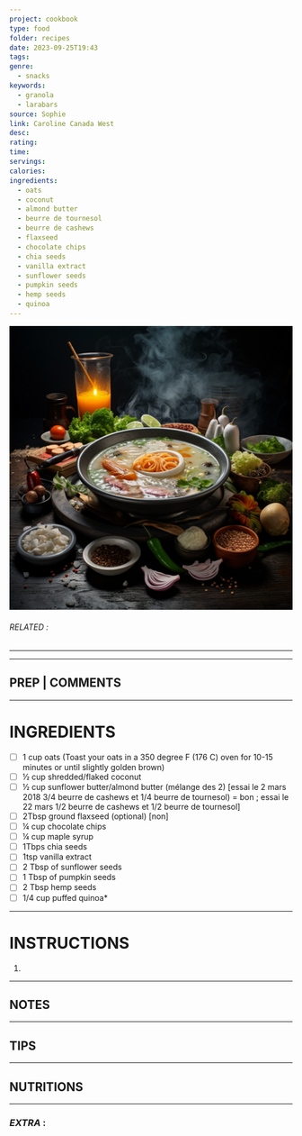 ```yaml
---
project: cookbook
type: food
folder: recipes
date: 2023-09-25T19:43
tags: 
genre:
  - snacks
keywords:
  - granola
  - larabars
source: Sophie
link: Caroline Canada West
desc: 
rating: 
time: 
servings: 
calories: 
ingredients:
  - oats
  - coconut
  - almond butter
  - beurre de tournesol
  - beurre de cashews
  - flaxseed
  - chocolate chips
  - chia seeds
  - vanilla extract
  - sunflower seeds
  - pumpkin seeds
  - hemp seeds
  - quinoa
---
```


![IMAGE](_default.png)

###### *RELATED* : 
---


---
## PREP | COMMENTS



---
# INGREDIENTS

- [ ] 1 cup oats (Toast your oats in a 350 degree F (176 C) oven for 10-15 minutes or until slightly golden brown)
- [ ] ½ cup shredded/flaked coconut 
- [ ] ½ cup sunflower butter/almond butter (mélange des 2) [essai le 2 mars 2018 3/4 beurre de cashews et 1/4 beurre de tournesol) = bon ; essai le 22 mars 1/2 beurre de cashews et 1/2 beurre de tournesol]
- [ ] 2Tbsp ground flaxseed (optional) [non]
- [ ] ¼ cup chocolate chips
- [ ] ¼ cup maple syrup
- [ ] 1Tbps chia seeds
- [ ] 1tsp vanilla extract
- [ ] 2 Tbsp of sunflower seeds
- [ ] 1 Tbsp of pumpkin seeds
- [ ] 2 Tbsp hemp seeds
- [ ] 1/4 cup puffed quinoa*

---
# INSTRUCTIONS

1. 

---
## NOTES



---
## TIPS



---
## NUTRITIONS



---
### *EXTRA* :



